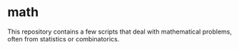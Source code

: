 # math
This repository contains a few scripts that deal with mathematical problems, often from statistics or combinatorics. 
